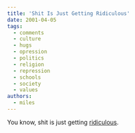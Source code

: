 ```yaml
---
title: 'Shit Is Just Getting Ridiculous'
date: 2001-04-05
tags:
  - comments
  - culture
  - hugs
  - opression
  - politics
  - religion
  - repression
  - schools
  - society
  - values
authors:
  - miles
---
```


You know, shit is just getting [ridiculous](http://www.foxnews.com/national/022101/school_hugs.sml).

